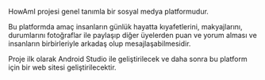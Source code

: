 HowAmI projesi genel tanımla bir sosyal medya platformudur.

Bu platformda amaç insanların günlük hayatta kıyafetlerini, makyajlarını, durumlarını fotoğraflar ile paylaşıp diğer üyelerden puan ve
yorum alması ve insanların birbirleriyle arkadaş olup mesajlaşabilmesidir.

Proje ilk olarak Android Studio ile geliştirilecek ve daha sonra bu platform için bir web sitesi geliştirilecektir.
